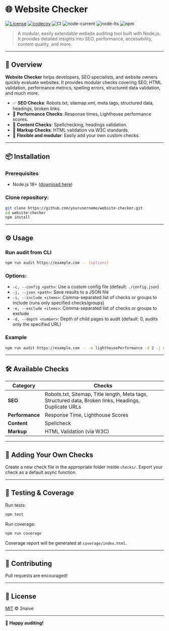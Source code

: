 
# 🌐 Website Checker

[![License](https://img.shields.io/badge/license-MIT-blue.svg)](LICENSE)
[![codecov](https://codecov.io/gh/2naive/website-checker/graph/badge.svg?token=A4RG8Z8IPA)](https://codecov.io/gh/2naive/website-checker)
![CI](https://github.com/2naive/website-checker/actions/workflows/test.yml/badge.svg)
![node-current](https://img.shields.io/badge/node-%3E%3D18.x-green)
![node-lts](https://img.shields.io/badge/node-lts%2Fhydrogen-brightgreen)
![npm](https://img.shields.io/npm/v/website-checker.svg)



> A modular, easily extendable website auditing tool built with Node.js. It provides detailed insights into SEO, performance, accessibility, content quality, and more.

---

## 🚀 Overview

**Website Checker** helps developers, SEO specialists, and website owners quickly evaluate websites. It provides modular checks covering SEO, HTML validation, performance metrics, spelling errors, structured data validation, and much more.

- ✅ **SEO Checks**: Robots.txt, sitemap.xml, meta tags, structured data, headings, broken links.
- 🚀 **Performance Checks**: Response times, Lighthouse performance scores.
- 📖 **Content Checks**: Spellchecking, headings validation.
- 📑 **Markup Checks**: HTML validation via W3C standards.
- 🔄 **Flexible and modular**: Easily add your own custom checks.

---

## 📦 Installation

### Prerequisites

- Node.js 18+ ([download here](https://nodejs.org))

### Clone repository:

```bash
git clone https://github.com/yourusername/website-checker.git
cd website-checker
npm install
```

---

## ⚙️ Usage

### Run audit from CLI

```bash
npm run audit https://example.com -- [options]
```

### Options:

- `-c, --config <path>`: Use a custom config file (default: `./config.json`)
- `-j, --json <path>`: Save results to a JSON file
- `-i, --include <items>`: Comma-separated list of checks or groups to include (runs only specified checks/groups)
- `-e, --exclude <items>`: Comma-separated list of checks or groups to exclude
- `-d, --depth <number>`: Depth of child pages to audit (default: 0, audits only the specified URL)

### Example

```bash
npm run audit https://example.com -- -e lighthousePerformance -d 2 -j results.json
```

---

## 🛠️ Available Checks

| Category      | Checks                              |
|---------------|-------------------------------------|
| **SEO**       | Robots.txt, Sitemap, Title length, Meta tags, Structured data, Broken links, Headings, Duplicate URLs |
| **Performance** | Response Time, Lighthouse Scores |
| **Content**   | Spellcheck                          |
| **Markup**    | HTML Validation (via W3C)           |

---

## 🧩 Adding Your Own Checks

Create a new check file in the appropriate folder inside `checks/`. Export your check as a default async function.

---

## 🧪 Testing & Coverage

Run tests:

```bash
npm test
```

Run coverage:

```bash
npm run coverage
```

Coverage report will be generated at `coverage/index.html`.

---

## 📝 Contributing

Pull requests are encouraged!

---

## 📃 License

[MIT](LICENSE) © 2naive

---

🎉 **Happy auditing!**
